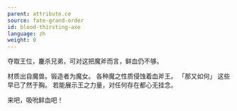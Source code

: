 ```yaml
---
parent: attribute.ce
source: fate-grand-order
id: blood-thirsting-axe
language: zh
weight: 0
---
```


夺取王位，鏖杀兄弟，可对这把魔斧而言，鲜血仍不够。

材质出自魔兽。锻造者为魔女。
各种魔之性质侵蚀着血斧王。
「那又如何」
这些早已了然于胸。
若能展示王之力量，对任何存在都心无挂念。

来吧，吸吮鲜血吧！
